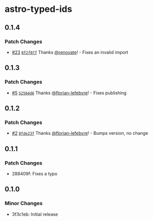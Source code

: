 # astro-typed-ids

## 0.1.4

### Patch Changes

- [#23](https://github.com/florian-lefebvre/astro-typed-ids/pull/23) [`8f2f07f`](https://github.com/florian-lefebvre/astro-typed-ids/commit/8f2f07fc5541ba7c559826709ef40631f83886d7) Thanks [@renovate](https://github.com/apps/renovate)! - Fixes an invalid import

## 0.1.3

### Patch Changes

- [#5](https://github.com/florian-lefebvre/astro-typed-ids/pull/5) [`52564d6`](https://github.com/florian-lefebvre/astro-typed-ids/commit/52564d607e1f4c7f29429439c69997ad01a2c3b6) Thanks [@florian-lefebvre](https://github.com/florian-lefebvre)! - Fixes publishing

## 0.1.2

### Patch Changes

- [#2](https://github.com/florian-lefebvre/astro-typed-ids/pull/2) [`8fde23f`](https://github.com/florian-lefebvre/astro-typed-ids/commit/8fde23fe7fdf50555ba1c78ab17af4a0848f337b) Thanks [@florian-lefebvre](https://github.com/florian-lefebvre)! - Bumps version, no change

## 0.1.1

### Patch Changes

- 288409f: Fixes a typo

## 0.1.0

### Minor Changes

- 3f3c1eb: Initial release
